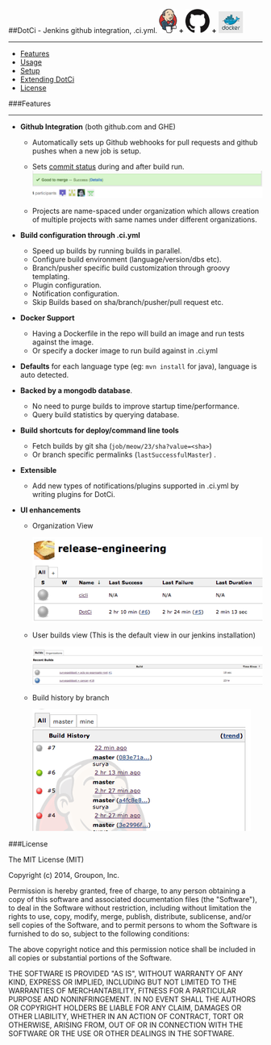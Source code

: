 ##DotCi - Jenkins github integration, .ci.yml.
 ![Commit status](docs/screenshots/logos/jenkins.png) **+** ![Commit status](docs/screenshots/logos/github.png) **+** ![Commit status](docs/screenshots/logos/docker.png) 
***
 - [Features](#features)
 - [Usage](docs/Usage.md)
 - [Setup](docs/Setup.md)
 - [Extending DotCi](docs/Extending.md)
 - [License](#license)

###Features
***
 * **Github Integration** (both github.com and GHE) 
    - Automatically sets up Github webhooks for pull requests and github pushes when a new job is setup.
    - Sets [commit status](https://github.com/blog/1227-commit-status-api) during and after build run.
      ![Commit status](docs/screenshots/commit-status.png) 
      
    - Projects are name-spaced under organization which allows creation of multiple projects with same names under different organizations.


 * **Build configuration through .ci.yml**  
    * Speed up builds by running builds in parallel.
    * Configure build environment (language/version/dbs etc).
    * Branch/pusher specific build customization through groovy templating.
    * Plugin configuration. 
    * Notification configuration.
    * Skip Builds based on sha/branch/pusher/pull request etc.
    

 * **Docker Support**
    * Having a Dockerfile in the repo will build an image and run tests against the image.
    * Or specify a docker image to run build against in .ci.yml
    
 * **Defaults** for each language type (eg: ``mvn install`` for java), language is auto detected.    

 * **Backed by a mongodb database**. 
   * No need to purge builds to improve startup time/performance.
   * Query build statistics by querying database.
 * **Build shortcuts for deploy/command line tools**
   * Fetch builds by git sha (`job/meow/23/sha?value=<sha>`) 
   * Or branch specific permalinks (`lastSuccessfulMaster`) .
 
 * **Extensible**
   * Add new types of notifications/plugins supported in .ci.yml by writing plugins for DotCi. 
 
 * **UI enhancements**
   * Organization View
     
     ![Org](docs/screenshots/org-view.png)
   * User builds view (This is the default view in our jenkins installation)
   
     ![User Builds](docs/screenshots/user-view.png)
   * Build history by branch
     
     ![branch history](docs/screenshots/branch-view.png)

###License

The MIT License (MIT)

Copyright (c) 2014, Groupon, Inc.

Permission is hereby granted, free of charge, to any person obtaining a copy
of this software and associated documentation files (the "Software"), to deal
in the Software without restriction, including without limitation the rights
to use, copy, modify, merge, publish, distribute, sublicense, and/or sell
copies of the Software, and to permit persons to whom the Software is
furnished to do so, subject to the following conditions:

The above copyright notice and this permission notice shall be included in
all copies or substantial portions of the Software.

THE SOFTWARE IS PROVIDED "AS IS", WITHOUT WARRANTY OF ANY KIND, EXPRESS OR
IMPLIED, INCLUDING BUT NOT LIMITED TO THE WARRANTIES OF MERCHANTABILITY,
FITNESS FOR A PARTICULAR PURPOSE AND NONINFRINGEMENT. IN NO EVENT SHALL THE
AUTHORS OR COPYRIGHT HOLDERS BE LIABLE FOR ANY CLAIM, DAMAGES OR OTHER
LIABILITY, WHETHER IN AN ACTION OF CONTRACT, TORT OR OTHERWISE, ARISING FROM,
OUT OF OR IN CONNECTION WITH THE SOFTWARE OR THE USE OR OTHER DEALINGS IN
THE SOFTWARE.
